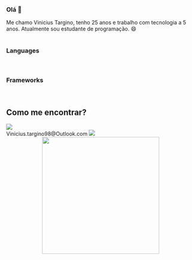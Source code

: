 ### Olá 👋

Me chamo Vinicius Targino, tenho 25 anos e trabalho com tecnologia a 5 anos. Atualmente sou estudante de programação. 😄<br>
<br>
<h3>Languages</h3>
<img src="https://img.shields.io/badge/HTML-%20?style=flat-square&logo=html5&logoColor=white&color=700f0a" height="16" />
<img src="https://img.shields.io/badge/CSS3-%20?style=flat-square&logo=css3&logoColor=white&color=4e0b1e" height="16" />
<img src="https://img.shields.io/badge/PYTHON-%20?style=flat-square&logo=python&logoColor=white&color=130342" height="16"/>
<br>
<h3>Frameworks</h3>
<img src="https://img.shields.io/badge/BOOTSTRAP-%20?style=flat-square&logo=bootstrap&logoColor=white&color=3d0829" height="16" />
<img src="https://img.shields.io/badge/VUE.JS-%20?style=flat-square&logo=vue.js&logoColor=white&color=550b1a" height="16" />
<h2>Como me encontrar?</h2>
<a href="https://www.linkedin.com/in/vinicius-targino-226402167" alt="instagram" target="_blank">
  <img src="https://img.shields.io/badge/LinkedIn-0077B5?style=for-the-badge&logo=linkedin&logoColor=white&link=https://www.linkedin.com/in/vinicius-targino-226402167">
</a><br>
<a>Vinicius.targino98@Outlook.com
  <img src="https://img.shields.io/badge/Microsoft_Outlook-0078D4?style=for-the-badge&logo=microsoft-outlook&logoColor=white">
</a><br>
<div align="center">
    <img src="https://github-readme-stats.vercel.app/api/top-langs/?username=Vinicius199820&layout=compact&theme=graywhite&hide_border=true" width="313" />
</div>

<!--

Here are some ideas to get you started:

- 🔭 I’m currently working on ...
- 🌱 I’m currently learning ...
- 👯 I’m looking to collaborate on ...
- 🤔 I’m looking for help with ...
- 💬 Ask me about ...
- 📫 How to reach me: ...
- 😄 Pronouns: ...
- ⚡ Fun fact: ...
-->
